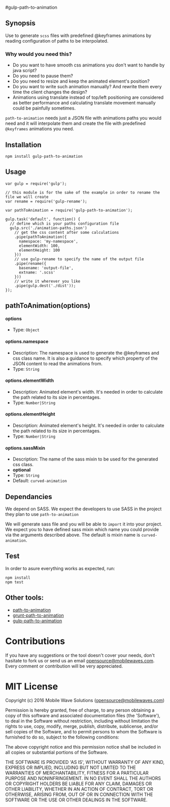 #gulp-path-to-animation

## Synopsis
Use to generate `scss` files with predefined @keyframes animations by reading configuration of paths to be interpolated.

### Why would you need this?
* Do you want to have smooth css animations you don't want to handle by java script?
* Do you need to pause them?
* Do you need to resize and keep the animated element's position?
* Do you want to write such animation manually? And rewrite them every time the client changes the design?
* Animations using translate instead of top/left positioning are considered as better performance and calculating translate movement manually could be painfully sometimes.

`path-to-animation` needs just a JSON file with animations paths you would need and it will interpolate them and create the file with predefined `@keyframes` animations you need.

## Installation

```
npm install gulp-path-to-animation
```

## Usage

```
var gulp = require('gulp');

// this module is for the sake of the example in order to rename the file we will create
var rename = require('gulp-rename');

var pathToAnimation = require('gulp-path-to-animation');

gulp.task('default', function() {
  // define which is your paths configuration file
  gulp.src('./animation-paths.json')
    // get the css content after some calculations
    .pipe(pathToAnimation({
      namespace: 'my-namespace',
      elementWidth: 100,
      elementHeight: 100
    }))
    // use gulp-rename to specify the name of the output file
    .pipe(rename({
      basename: 'output-file',
      extname: '.scss'
    }))
    // write it wherever you like
    .pipe(gulp.dest('./dist'));
});
```

## pathToAnimation(options)

#### options
* Type: `Object`

#### options.namespace
* Description: The namespace is used to generate the @keyframes and css class name. It is also a guidance to specify which property of the JSON content to read the animations from.
* Type: `String`

#### options.elementWidth
* Description: Animated element's width. It's needed in order to calculate the path related to its size in percentages.
* Type: `Number|String`

#### options.elementHeight
* Description: Animated element's height. It's needed in order to calculate the path related to its size in percentages.
* Type: `Number|String`

#### options.sassMixin
* Description: The name of the sass mixin to be used for the generated css class.
* **optional**
* Type: `String`
* Default: `curved-animation`

## Dependancies
We depend on SASS. We expect the developers to use SASS in the project they plan to use `path-to-animation`

We will generate sass file and you will be able to `import` it into your project. We expect you to have defined sass mixin which name you could provide via the arguments described above. The default is mixin name is `curved-animation`.

## Test
In order to asure everything works as expected, run:

```
npm install
npm test
```

## Other tools:
* [path-to-animation](https://github.com/MobileWaves/path-to-animation)
* [grunt-path-to-animation](https://github.com/MobileWaves/grunt-path-to-animation)
* [gulp-path-to-animation](https://github.com/MobileWaves/gulp-path-to-animation)

# Contributions
If you have any suggestions or the tool doesn't cover your needs, don't hasitate to fork us or send us an email <opensource@mobilewaves.com>. Every comment or contribution will be very appreciated.


# MIT License

Copyright (c) 2016 Mobile Wave Solutions (<opensource@mobilewaves.com>)

Permission is hereby granted, free of charge, to any person obtaining a copy of this software and associated documentation files (the 'Software'), to deal in the Software without restriction, including without limitation the rights to use, copy, modify, merge, publish, distribute, sublicense, and/or sell copies of the Software, and to permit persons to whom the Software is furnished to do so, subject to the following conditions:

The above copyright notice and this permission notice shall be included in all copies or substantial portions of the Software.

THE SOFTWARE IS PROVIDED 'AS IS', WITHOUT WARRANTY OF ANY KIND, EXPRESS OR IMPLIED, INCLUDING BUT NOT LIMITED TO THE WARRANTIES OF MERCHANTABILITY, FITNESS FOR A PARTICULAR PURPOSE AND NONINFRINGEMENT. IN NO EVENT SHALL THE AUTHORS OR COPYRIGHT HOLDERS BE LIABLE FOR ANY CLAIM, DAMAGES OR OTHER LIABILITY, WHETHER IN AN ACTION OF CONTRACT, TORT OR OTHERWISE, ARISING FROM, OUT OF OR IN CONNECTION WITH THE SOFTWARE OR THE USE OR OTHER DEALINGS IN THE SOFTWARE.